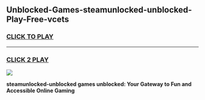 
## Unblocked-Games-steamunlocked-unblocked-Play-Free-vcets
<h3>
<a href="https://premium76.site?title=steamunlocked-unblocked&ref=21A">CLICK TO PLAY</a></h3>
<hr>

<h3>
<a href="https://premium76.site?title=steamunlocked-unblocked&ref=21A">CLICK 2 PLAY</a>
  
</h3>

<a href="https://premium76.site?title=steamunlocked-unblocked&ref=21A"><img src="https://clearcache.store/games.png"></a>


**steamunlocked-unblocked games unblocked: Your Gateway to Fun and Accessible Online Gaming**
